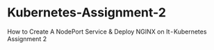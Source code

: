 # Kubernetes-Assignment-2
How to Create A NodePort Service &amp; Deploy NGINX on It - Kubernetes Assignment 2
